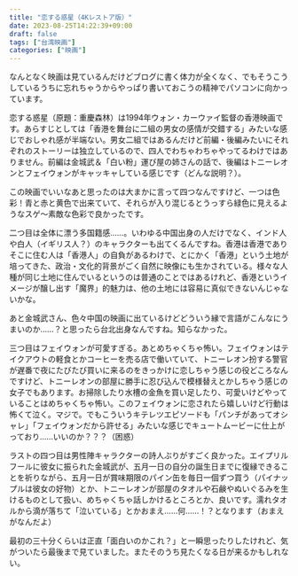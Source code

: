 ```yaml
---
title: "恋する惑星（4Kレストア版）"
date: 2023-08-25T14:22:39+09:00
draft: false
tags: ["台湾映画"]
categories: ["映画"]
---
```

なんとなく映画は見ているんだけどブログに書く体力が全くなく、でもそうこうしているうちに忘れちゃうからやっぱり書いておこうの精神でパソコンに向かっています。

恋する惑星（原題：重慶森林）は1994年ウォン・カーウァイ監督の香港映画です。あらすじとしては「香港を舞台に二組の男女の感情が交錯する」みたいな感じでおしゃれ感が半端ない。男女二組ではあるんだけど前編・後編みたいにそれぞれのストーリーは独立しているので、四人でわちゃわちゃやってるわけではありません。前編は金城武＆「白い粉」運び屋の姉さんの話で、後編はトニーレオンとフェイウォンがキャッキャしている感じです（どんな説明？）。

この映画でいいなあと思ったのは大まかに言って四つなんですけど、一つは色彩！青と赤と黄色で出来ていて、それらが入り混じるとうっすら緑色に見えるようなスゲ〜素敵な色彩で良かったです。

二つ目は全体に漂う多国籍感……。いわゆる中国出身の人だけでなく、インド人や白人（イギリス人？）のキャラクターも出てくるんですね。香港は香港でありそこに住む人は「香港人」の自負があるわけで、とにかく「香港」という土地が培ってきた、政治・文化的背景がごく自然に映像にも生かされている。様々な人種が同じ土地に住んでいるというのは普通のことではあるけれど、香港というイメージが醸し出す「魔界」的魅力は、他の土地には容易に真似できないんじゃないかな。

あと金城武さん、色々中国の映画に出ているけどどういう縁で言語がこんなにうまいのか……？と思ったら台北出身なんですね。知らなかった。

三つ目はフェイウォンが可愛すぎる。あとめちゃくちゃ怖い。フェイウォンはテイクアウトの軽食とかコーヒーを売る店で働いていて、トニーレオン扮する警官が遅番で夜にたびたび買いに来るのをきっかけに恋しちゃう感じの役どころなんですけど、トニーレオンの部屋に勝手に忍び込んで模様替えとかしちゃう感じの女子でもあります。お掃除したり水槽の金魚を買い足したり、可愛いけどやっていることはめちゃくちゃ怖い。このフェイウォンに恋されたら嬉しいけど行動は怖くて泣く。マジで。でもこういうキテレツエピソードも「パンチがあってオシャレ」「フェイウォンだから許せる」みたいな感じでキュートムービーに仕上がっており……いいのか？？？（困惑）

ラストの四つ目は男性陣キャラクターの詩人ぶりがすごく良かった。エイプリルフールに彼女に振られた金城武が、五月一日の自分の誕生日までに復縁できることを祈りながら、五月一日が賞味期限のパイン缶を毎日一個ずつ買う（パイナップルは彼女の好物）とか、トニーレオンが部屋のタオルや石鹸やぬいぐるみを生けるものとして扱い、めちゃくちゃ話しかけるところとか、良いです。濡れタオルから滴が落ちて「泣いている」とかおまえ……何……！？となります（おまえがなんだよ）

最初の三十分くらいは正直「面白いのかこれ？」と一瞬思ったりしたけれど、気がついたら最後まで見ていました。またそのうち見たくなる日が来るかもしれない。
